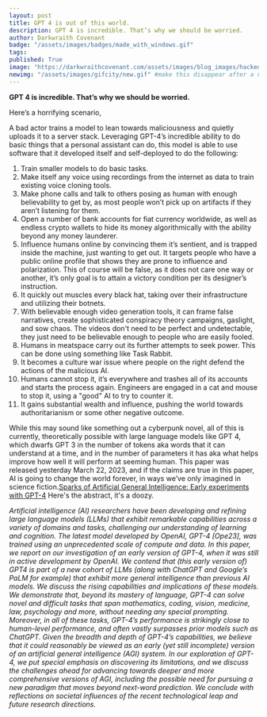 ```yaml
---
layout: post
title: GPT 4 is out of this world.
description: GPT 4 is incredible. That’s why we should be worried.
author: Darkwraith Covenant
badge: "/assets/images/badges/made_with_windows.gif"
tags: 
published: True
image: "https://darkwraithcovenant.com/assets/images/blog_images/hacked.jpg"
newimg: "/assets/images/gifcity/new.gif" #make this disappear after a number of days with conditionals  
---
```

**GPT 4 is incredible. That’s why we should be worried.**

Here’s a horrifying scenario, 

A bad actor trains a model to lean towards maliciousness and quietly uploads it to a server stack. Leveraging GPT-4’s incredible ability to do basic things that a personal assistant can do, this model is able to use software that it developed itself and self-deployed to do the following:

1. Train smaller models to do basic tasks. 
2. Make itself any voice using recordings from the internet as data to train existing voice cloning tools.
3. Make phone calls and talk to others posing as human with enough believability to get by, as most people won’t pick up on artifacts if they aren’t listening for them.
4. Open a number of bank accounts for fiat currency worldwide, as well as endless crypto wallets to hide its money algorithmically with the ability beyond any money launderer.
5. Influence humans online by convincing them it’s sentient, and is trapped inside the machine, just wanting to get out. It targets people who have a public online profile that shows they are prone to influence and polarization. This of course will be false, as it does not care one way or another, it’s only goal is to attain a victory condition per its designer’s instruction.
6. It quickly out muscles every black hat, taking over their infrastructure and utilizing their botnets.
7. With believable enough video generation tools, it can frame false narratives, create sophisticated conspiracy theory campaigns, gaslight, and sow chaos. The videos don't need to be perfect and undetectable, they just need to be believable enough to people who are easily fooled.
8. Humans in meatspace carry out its further attempts to seek power. This can be done using something like Task Rabbit.
9. It becomes a culture war issue where people on the right defend the actions of the malicious AI.
10. Humans cannot stop it, it’s everywhere and trashes all of its accounts and starts the process again. Engineers are engaged in a cat and mouse to stop it, using a "good" AI to try to counter it.
11. It gains substantial wealth and influence, pushing the world towards authoritarianism or some other negative outcome.
<!-- excerpt-end -->

While this may sound like something out a cyberpunk novel, all of this is currently, theoretically possible with large language models like GPT 4, which dwarfs GPT 3 in the number of tokens aka words that it can understand at a time, and in the number of parameters it has aka what helps improve how well it will perform at seeming human.
This paper was released yesterday March 22, 2023, and if the claims are true in this paper, AI is going to change the world forever, in ways we’ve only imagined in science fiction.[Sparks of Artificial General Intelligence: Early experiments with GPT-4](https://arxiv.org/pdf/2303.12712.pdf)
Here's the abstract, it's a doozy.

*Artificial intelligence (AI) researchers have been developing and refining large language models (LLMs)
that exhibit remarkable capabilities across a variety of domains and tasks, challenging our understanding
of learning and cognition. The latest model developed by OpenAI, GPT-4 [Ope23], was trained using an
unprecedented scale of compute and data. In this paper, we report on our investigation of an early version
of GPT-4, when it was still in active development by OpenAI. We contend that (this early version of) GPT4 is part of a new cohort of LLMs (along with ChatGPT and Google’s PaLM for example) that exhibit
more general intelligence than previous AI models. We discuss the rising capabilities and implications of
these models. We demonstrate that, beyond its mastery of language, GPT-4 can solve novel and difficult
tasks that span mathematics, coding, vision, medicine, law, psychology and more, without needing any
special prompting. Moreover, in all of these tasks, GPT-4’s performance is strikingly close to human-level
performance, and often vastly surpasses prior models such as ChatGPT. Given the breadth and depth of
GPT-4’s capabilities, we believe that it could reasonably be viewed as an early (yet still incomplete) version of an artificial general intelligence (AGI) system. In our exploration of GPT-4, we put special emphasis on discovering its limitations, and we discuss the challenges ahead for advancing towards deeper and more comprehensive versions of AGI, including the possible need for pursuing a new paradigm that moves beyond next-word prediction. We conclude with reflections on societal influences of the recent technological leap and future research directions.*




